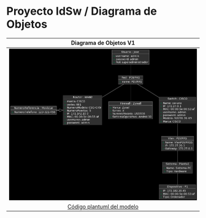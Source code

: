 # Proyecto IdSw / Diagrama de Objetos

|Diagrama de Objetos V1|
|:-:|
|![Imagen](diagramaObjetosV1.0.png)|
|[Código plantuml del modelo](diagramaObjetos.plantuml)|
